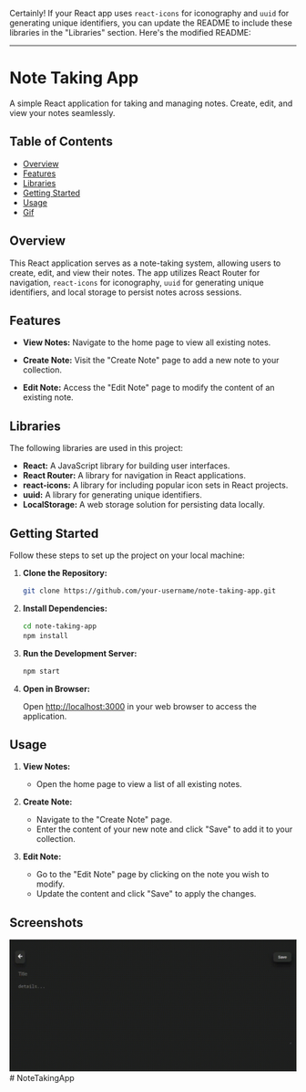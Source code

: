 Certainly! If your React app uses `react-icons` for iconography and `uuid` for generating unique identifiers, you can update the README to include these libraries in the "Libraries" section. Here's the modified README:

---

# Note Taking App

A simple React application for taking and managing notes. Create, edit, and view your notes seamlessly.

## Table of Contents

- [Overview](#overview)
- [Features](#features)
- [Libraries](#libraries)
- [Getting Started](#getting-started)
- [Usage](#usage)
- [Gif](#gif)


## Overview

This React application serves as a note-taking system, allowing users to create, edit, and view their notes. The app utilizes React Router for navigation, `react-icons` for iconography, `uuid` for generating unique identifiers, and local storage to persist notes across sessions.

## Features

- **View Notes:** Navigate to the home page to view all existing notes.

- **Create Note:** Visit the "Create Note" page to add a new note to your collection.

- **Edit Note:** Access the "Edit Note" page to modify the content of an existing note.

## Libraries

The following libraries are used in this project:

- **React:** A JavaScript library for building user interfaces.
- **React Router:** A library for navigation in React applications.
- **react-icons:** A library for including popular icon sets in React projects.
- **uuid:** A library for generating unique identifiers.
- **LocalStorage:** A web storage solution for persisting data locally.

## Getting Started

Follow these steps to set up the project on your local machine:

1. **Clone the Repository:**

    ```bash
    git clone https://github.com/your-username/note-taking-app.git
    ```

2. **Install Dependencies:**

    ```bash
    cd note-taking-app
    npm install
    ```

3. **Run the Development Server:**

    ```bash
    npm start
    ```

4. **Open in Browser:**

    Open [http://localhost:3000](http://localhost:3000) in your web browser to access the application.

## Usage

1. **View Notes:**
   - Open the home page to view a list of all existing notes.

2. **Create Note:**
   - Navigate to the "Create Note" page.
   - Enter the content of your new note and click "Save" to add it to your collection.

3. **Edit Note:**
   - Go to the "Edit Note" page by clicking on the note you wish to modify.
   - Update the content and click "Save" to apply the changes.

## Screenshots

![](src/video.gif)# NoteTakingApp
